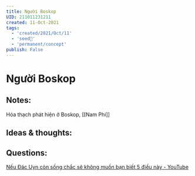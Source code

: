 ```yaml
---
title: Người Boskop
UID: 211011231211
created: 11-Oct-2021
tags:
  - 'created/2021/Oct/11'
  - 'seed🥜'
  - 'permanent/concept'
publish: False
---
```

# Người Boskop

## Notes:
Hóa thạch phát hiện ở Boskop, [[Nam Phi]]


## Ideas & thoughts:

## Questions:

[Nếu Đác Uyn còn sống chắc sẽ không muốn bạn biết 5 điều này - YouTube](https://youtu.be/3bhORlpnU54?t=140)
